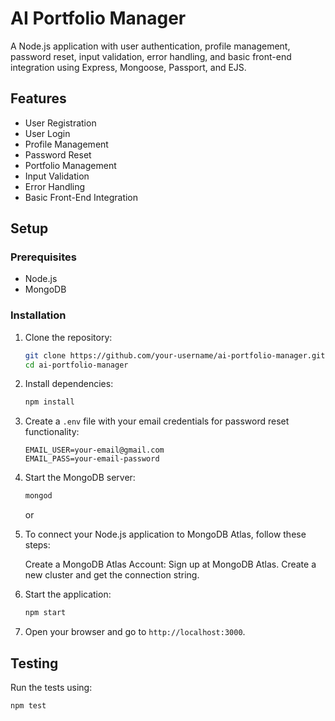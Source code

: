 # AI Portfolio Manager

A Node.js application with user authentication, profile management, password reset, input validation, error handling, and basic front-end integration using Express, Mongoose, Passport, and EJS.

## Features

- User Registration
- User Login
- Profile Management
- Password Reset
- Portfolio Management
- Input Validation
- Error Handling
- Basic Front-End Integration

## Setup

### Prerequisites

- Node.js
- MongoDB

### Installation

1. Clone the repository:
    ```sh
    git clone https://github.com/your-username/ai-portfolio-manager.git
    cd ai-portfolio-manager
    ```

2. Install dependencies:
    ```sh
    npm install
    ```

3. Create a `.env` file with your email credentials for password reset functionality:
    ```
    EMAIL_USER=your-email@gmail.com
    EMAIL_PASS=your-email-password
    ```

4. Start the MongoDB server:
    ```sh
    mongod
    ```
    or
   
5. To connect your Node.js application to MongoDB Atlas, follow these steps:

   Create a MongoDB Atlas Account:
    Sign up at MongoDB Atlas.
    Create a new cluster and get the connection string.

7. Start the application:
    ```sh
    npm start
    ```

8. Open your browser and go to `http://localhost:3000`.

## Testing

Run the tests using:
```sh
npm test
